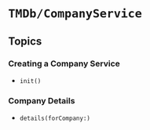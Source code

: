 # ``TMDb/CompanyService``

## Topics

### Creating a Company Service

- ``init()``

### Company Details

- ``details(forCompany:)``
